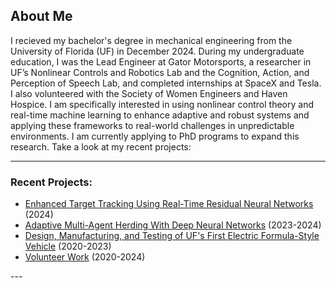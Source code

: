 ## About Me

I recieved my bachelor's degree in mechanical engineering from the University of Florida (UF) in December 2024. During my undergraduate education, I was the Lead Engineer at Gator Motorsports, a researcher in UF’s Nonlinear Controls and Robotics Lab and the Cognition, Action, and Perception of Speech Lab, and completed internships at SpaceX and Tesla. I also volunteered with the Society of Women Engineers and Haven Hospice. I am specifically interested in using nonlinear control theory and real-time machine learning to enhance adaptive and robust systems and applying these frameworks to real-world challenges in unpredictable environments. I am currently applying to PhD programs to expand this research. Take a look at my recent projects:

---
### Recent Projects:
<ul>
  <li><a href="/ResNet/"><span>Enhanced Target Tracking Using Real-Time Residual Neural Networks</span></a> (2024)</li>
  <li><a href="/DNN/"><span>Adaptive Multi-Agent Herding With Deep Neural Networks</span></a> (2023-2024)</li>
  <li><a href="/GMS/"><span>Design, Manufacturing, and Testing of UF's First Electric Formula-Style Vehicle</span></a> (2020-2023)</li>
  <li><a href="/volunteer/"><span>Volunteer Work</span></a> (2020-2024)</li>
</ul>
---
